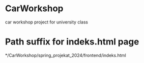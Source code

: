 # CarWorkshop
car workshop project for university class

# Path suffix for indeks.html page
*/CarWorkshop/spring_projekat_2024/frontend/indeks.html